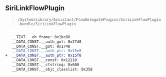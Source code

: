 ## SiriLinkFlowPlugin

> `/System/Library/Assistant/FlowDelegatePlugins/SiriLinkFlowPlugin.bundle/SiriLinkFlowPlugin`

```diff

   __TEXT.__eh_frame: 0x1bc88
   __DATA_CONST.__auth_got: 0x27d8
   __DATA_CONST.__got: 0x1748
-  __DATA_CONST.__auth_ptr: 0x15e8
+  __DATA_CONST.__auth_ptr: 0x15f0
   __DATA_CONST.__const: 0x12210
   __DATA_CONST.__cfstring: 0x600
   __DATA_CONST.__objc_classlist: 0x358

```
